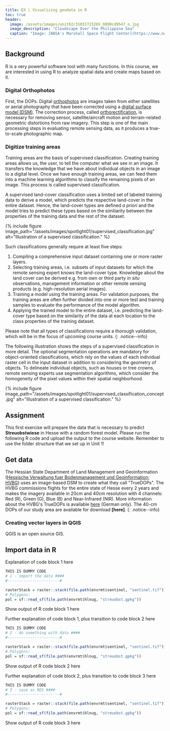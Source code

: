 ```yaml
---
title: EX | Visualizing geodata in R
toc: true
header:
  image: /assets/images/unit02/31031723265_0890cd9547_o.jpg
  image_description: "Cloudscape Over the Philippine Sea"
  caption: "Image: [NASA's Marshall Space Flight Center](https://www.nasa.gov/centers/marshall/home/index.html) [CC BY-NC 2.0] via [flickr.com](https://www.flickr.com/photos/nasamarshall/31031723265/)"
---
```



<!--more-->

## Background
R is a very powerful software tool with many functions. In this course, we are interested in using R to analyze spatial data and create maps based on it.

### Digital Orthophotos
First, the DOPs. Digital [orthophotos](https://en.wikipedia.org/wiki/Orthophoto) are images taken from either satellites or aerial photography that have been corrected using a [digital surface model (DSM)](https://en.wikipedia.org/wiki/Digital_elevation_model#Terminology). The correction process, called [orthorectification](https://www.dlr.de/eoc/en/desktopdefault.aspx/tabid-6144/10056_read-20918/), is necessary for removing sensor, satellite/aircraft motion and terrain-related geometric distortions from raw imagery. This step is one of the main processing steps in evaluating remote sensing data, as it produces a true-to-scale photographic map.

### Digitize training areas
Training areas are the basis of supervised classification. Creating training areas allows us, the user, to tell the computer what we see in an image. It transfers the knowledge that we have about individual objects in an image to a digital level. Once we have enough training areas, we can feed them into a machine learning algorithms to classify the remaining pixels of an image. This process is called supervised classification.

A supervised land-cover classification uses a limited set of labeled training data to derive a model, which predicts the respective land-cover in the entire dataset. Hence, the land-cover types are defined *a priori* and the model tries to predict these types based on the similiarity between the properties of the training data and the rest of the dataset.

{% include figure image_path="/assets/images/spotlight01/supervised_classification.jpg" alt="Illustration of a supervised classification." %}

Such classifications generally require at least five steps:
1. Compiling a comprehensive input dataset containing one or more raster layers.
1. Selecting training areas, i.e. subsets of input datasets for which the remote sensing expert knows the land-cover type. Knowledge about the land cover can be derived e.g. from own or third party *in situ* observations, management information or other remote sensing products (e.g. high-resolution aerial images).
1. Training a model using the training areas. For validation purposes, the training areas are often further divided into one or more test and training samples to evaluate the performance of the model algorithm.
1. Applying the trained model to the entire dataset, i.e. predicting the land-cover type based on the similarity of the data at each location to the class properties of the training dataset.

Please note that all types of classifications require a thorough validation, which will be in the focus of upcoming course units.
{: .notice--info} 

The following illustration shows the steps of a supervised classification in more detail. The optional segmentation operations are mandatory for object-oriented classifications, which rely on the values of each individual raster cell in the input dataset in addition to considering the geometry of objects. To delineate individual objects, such as houses or tree crowns, remote sensing experts use segmentation algorithms, which consider the homogeneity of the pixel values within their spatial neighborhood. 

{% include figure image_path="/assets/images/spotlight01/supervised_classification_concept.jpg" alt="Illustration of a supervised classification." %}


## Assignment
This first exercise will prepare the data that is necessary to predict **Streuobstwiese** in Hesse with a random forest model. Please run the following R code and upload the output to the course website. Remember to use the folder structure that we set up in Unit 1!

## Get data
The Hessian State Department of Land Management and Geoinformation ([Hessische Verwaltung fuer Bodenmanagement und Geoinformation; HVBG](https://hvbg.hessen.de/)) uses an image-based DSM to create what they call "TrueDOPs". The HVBG commissions flights for the entire state of Hesse every 2 years and makes the imagery available in 20cm and 40cm resolution with 4 channels: Red (R), Green (G), Blue (B) and Near-Infrared (NIR). More information about the HVBG's TrueDOPs is available [here](https://hvbg.hessen.de/geoinformation/landesvermessung/geotopographie/luftbilder/digitale-orthophotos-atkis%C2%AE-dops-und-true) (German only). The 40-cm DOPs of our study area are available for download **[here]**.
{: .notice--info}


### Creating vector layers in QGIS

QGIS is an open source GIS.

## Import data in R
Explanation of code block 1 here
```r
THIS IS DUMMY CODE
# 1 - import the data ####
#-----------------------#

rasterStack = raster::stack(file.path(envrmt$sentinel, "sentinel.tif"))
# Polygons:
pol = sf::read_sf(file.path(envrmt$hlnug, "streuobst.gpkg"))

```
Show output of R code block 1 here

Further explanation of code block 1, plus transition to code block 2 here

```r
THIS IS DUMMY CODE
# 2 - do something with data ####
#-----------------------#

rasterStack = raster::stack(file.path(envrmt$sentinel, "sentinel.tif"))
# Polygons:
pol = sf::read_sf(file.path(envrmt$hlnug, "streuobst.gpkg"))

```
Show output of R code block 2 here

Further explanation of code block 2, plus transition to code block 3 here

```r
THIS IS DUMMY CODE
# 3 - save as RDS ####
#-----------------------#

rasterStack = raster::stack(file.path(envrmt$sentinel, "sentinel.tif"))
# Polygons:
pol = sf::read_sf(file.path(envrmt$hlnug, "streuobst.gpkg"))

```
Show output of R code block 3 here

